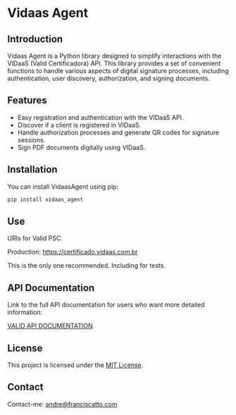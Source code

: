 

# Vidaas Agent

## Introduction

Vidaas Agent is a Python library designed to simplify interactions with the VIDaaS (Valid Certificadora) API. This library provides a set of convenient functions to handle various aspects of digital signature processes, including authentication, user discovery, authorization, and signing documents.

## Features

- Easy registration and authentication with the VIDaaS API.
- Discover if a client is registered in VIDaaS.
- Handle authorization processes and generate QR codes for signature sessions.
- Sign PDF documents digitally using VIDaaS.

## Installation

You can install VidaasAgent using pip:

```bash
pip install vidaas_agent
```
## Use
URIs for Valid PSC.

Production: https://certificado.vidaas.com.br

This is the only one recommended. Including for tests.


## API Documentation 
Link to the full API documentation for users who want more detailed information:

[VALID API DOCUMENTATION](https://valid-sa.atlassian.net/wiki/spaces/PDD/pages/958365697/Manual+de+Integra+o+com+VIDaaS+-+Certificado+em+Nuvem)

## License
This project is licensed under the [MIT License](https://chat.openai.com/c/LICENSE).

## Contact

Contact-me: andre@franciscatto.com